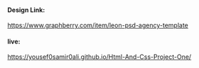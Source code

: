 #### Design Link:
https://www.graphberry.com/item/leon-psd-agency-template
#### live:
https://yousef0samir0ali.github.io/Html-And-Css-Project-One/
